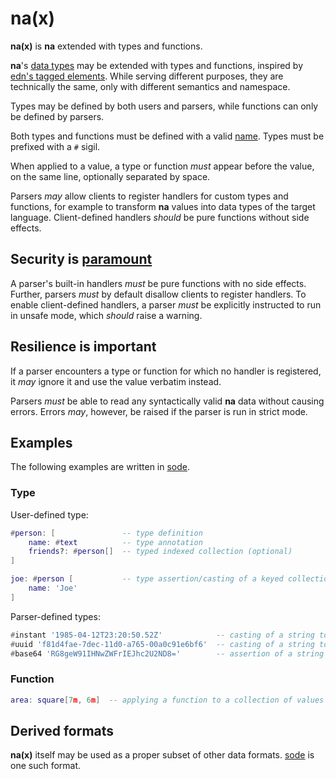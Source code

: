 # na(x)

**na(x)** is **na** extended with types and functions.

**na**'s [data types](README.md#data-types) may be extended with types and functions, inspired by [edn's tagged elements](https://github.com/edn-format/edn/#tagged-elements). While serving different purposes, they are technically the same, only with different semantics and namespace.

Types may be defined by both users and parsers, while functions can only be defined by parsers.

Both types and functions must be defined with a valid [name](https://github.com/kesh-lang/na#names). Types must be prefixed with a `#` sigil.

When applied to a value, a type or function _must_ appear before the value, on the same line, optionally separated by space.

Parsers _may_ allow clients to register handlers for custom types and functions, for example to transform **na** values into data types of the target language. Client-defined handlers _should_ be pure functions without side effects.

## Security is [paramount](https://github.com/OWASP/Top10/blob/567a84c2a88ad691a65a0de38f98408d48d8b9b5/2017/en/0xa8-insecure-deserialization.md)

A parser's built-in handlers _must_ be pure functions with no side effects. Further, parsers _must_ by default disallow clients to register handlers. To enable client-defined handlers, a parser _must_ be explicitly instructed to run in unsafe mode, which _should_ raise a warning.

## Resilience is important

If a parser encounters a type or function for which no handler is registered, it _may_ ignore it and use the value verbatim instead.

Parsers _must_ be able to read any syntactically valid **na** data without causing errors. Errors _may_, however, be raised if the parser is run in strict mode.

## Examples

The following examples are written in [sode](https://github.com/kesh-lang/sode).

### Type

User-defined type:

```lua
#person: [               -- type definition
    name: #text          -- type annotation
    friends?: #person[]  -- typed indexed collection (optional)
]

joe: #person [           -- type assertion/casting of a keyed collection
    name: 'Joe'
]
```

Parser-defined types:

```lua
#instant '1985-04-12T23:20:50.52Z'            -- casting of a string to an RFC 3339 timestamp
#uuid 'f81d4fae-7dec-11d0-a765-00a0c91e6bf6'  -- casting of a string to RFC 4122 UUID binary data
#base64 'RG8geW91IHNwZWFrIEJhc2U2ND8='        -- assertion of a string as RFC 4648 Base64 encoded data
```

### Function

```lua
area: square[7m, 6m]  -- applying a function to a collection of values
```

## Derived formats

**na(x)** itself may be used as a proper subset of other data formats. [sode](https://github.com/kesh-lang/sode) is one such format.
